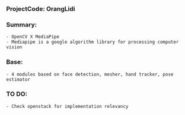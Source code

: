 ### ProjectCode: OrangLidi
### Summary:
    - OpenCV X MediaPipe
    - Mediapipe is a google algorithm library for processing computer vision

### Base:
    - 4 modules based on face detection, mesher, hand tracker, pose estimator

### TO DO:
    - Check openstack for implementation relevancy